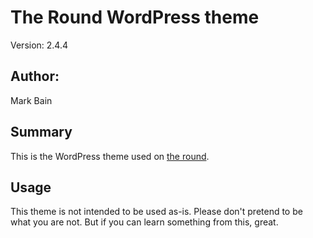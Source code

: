 # The Round WordPress theme 

Version: 2.4.4

## Author:

Mark Bain

## Summary

This is the WordPress theme used on [the round](http://the-round.com/).

## Usage

This theme is not intended to be used as-is. Please don't pretend to be what you are not. But if you can learn something from this, great.
